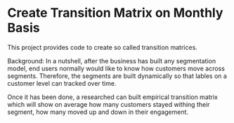 # Create Transition Matrix on Monthly Basis

This project provides code to create so called transition matrices.

Background:
In a nutshell, after the business has built any segmentation model, end users normally would like to know how customers move across segments. Therefore, the segments are built dynamically so that lables on a customer level can tracked over time.

Once it has been done, a researched can built empirical transition matrix which will show on average how many customers stayed withing their segment, how many moved up and down in their engagement.


